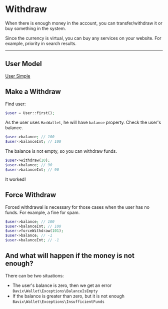 # Withdraw

When there is enough money in the account, you can transfer/withdraw 
it or buy something in the system.

Since the currency is virtual, you can buy any services on your website. 
For example, priority in search results.

---

## User Model

[User Simple](_include/models/user_simple.md ':include')

## Make a Withdraw

Find user:

```php
$user = User::first(); 
```

As the user uses `HasWallet`, he will have `balance` property. 
Check the user's balance.

```php
$user->balance; // 100
$user->balanceInt; // 100
```

The balance is not empty, so you can withdraw funds.

```php
$user->withdraw(10); 
$user->balance; // 90
$user->balanceInt; // 90
```

It worked! 

## Force Withdraw

Forced withdrawal is necessary for those cases when 
the user has no funds. For example, a fine for spam.

```php
$user->balance; // 100
$user->balanceInt; // 100
$user->forceWithdraw(101);
$user->balance; // -1
$user->balanceInt; // -1
```

## And what will happen if the money is not enough?

There can be two situations:

- The user's balance is zero, then we get an error
`Bavix\Wallet\Exceptions\BalanceIsEmpty`
- If the balance is greater than zero, but it is not enough
`Bavix\Wallet\Exceptions\InsufficientFunds`
